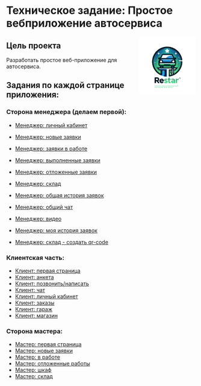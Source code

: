 # Техническое задание: Простое вебприложение автосервиса

<p align="right">
    <img align="right" property="og:image" src="https://github.com/matveynator/restar/blob/main/wiki/logo.png" width="30%">
</p>

## Цель проекта
Разработать простое веб-приложение для автосервиса.

## Задания по каждой странице приложения:


### Сторона менеджера (делаем первой):
- [Менеджер: личный кабинет](/wiki/manager-lk.md)
- [Менеджер: новые заявки](/wiki/manager-orders-new.md)
- [Менеджер: заявки в работе](/wiki/manager-orders-in-work.md)

- [Менеджер: выполненные заявки](/wiki/manager-orders-finished.md)
- [Менеджер: отложенные заявки](/wiki/manager-orders-postponed.md)
- [Менеджер: склад](/wiki/manager-warehouse.md)
- [Менеджер: общая история заявок](/wiki/manager-orders-history-all.md)
- [Менеджер: общий чат](/wiki/manager-chat.md)
- [Менеджер: видео](/wiki/manager-video.md)
- [Менеджер: моя история заявок](/wiki/manager-orders-my-history.md)
- [Менеджер: склад - создать qr-code](/wiki/manager-warehouse-qr-code.md)

### Клиентская часть:
- [Клиент: первая страница](/wiki/client-index.md) 
- [Клиент: анкета](/wiki/client-anketa.md)
- [Клиент: позвонить/написать](/wiki/client-call-write-contacts.md)
- [Клиент: чат](/wiki/client-chat.md)
- [Клиент: личный кабинет](/wiki/client-lk.md)
- [Клиент: заказы ](/wiki/client-orders.md)
- [Клиент: гараж](/wiki/client-garage.md)
- [Клиент: магазин](/wiki/client-shop.md)

### Сторона мастера:
- [Мастер: первая страница](/wiki/master-index.md)
- [Мастер: новые заявки](/wiki/master-orders-new.md)
- [Мастер: в работе](/wiki/master-orders-in-work.md)
- [Мастер: отложенные работы](/wiki/master-orders-postponed.md)
- [Мастер: шкаф](/wiki/master-shelf.md)
- [Мастер: склад](/wiki/master-warehouse.md)
